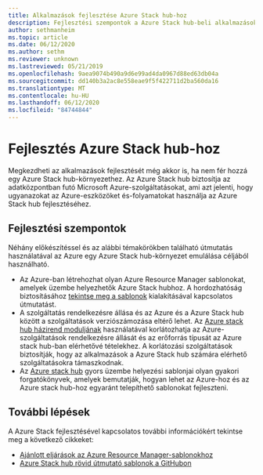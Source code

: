 ```yaml
---
title: Alkalmazások fejlesztése Azure Stack hub-hoz
description: Fejlesztési szempontok a Azure Stack hub-beli alkalmazások Azure-szolgáltatásokkal történő prototípusának fejlesztéséhez.
author: sethmanheim
ms.topic: article
ms.date: 06/12/2020
ms.author: sethm
ms.reviewer: unknown
ms.lastreviewed: 05/21/2019
ms.openlocfilehash: 9aea9074b490a9d6e99ad4da0967d88ed63db04a
ms.sourcegitcommit: dd140b3a2ac8e558eae9f5f422711d2ba560da16
ms.translationtype: MT
ms.contentlocale: hu-HU
ms.lasthandoff: 06/12/2020
ms.locfileid: "84744844"
---
```

# <a name="develop-for-azure-stack-hub"></a>Fejlesztés Azure Stack hub-hoz

Megkezdheti az alkalmazások fejlesztését még akkor is, ha nem fér hozzá egy Azure Stack hub-környezethez. Az Azure Stack hub biztosítja az adatközpontban futó Microsoft Azure-szolgáltatásokat, ami azt jelenti, hogy ugyanazokat az Azure-eszközöket és-folyamatokat használja az Azure Stack hub fejlesztéséhez.

## <a name="development-considerations"></a>Fejlesztési szempontok

Néhány előkészítéssel és az alábbi témakörökben található útmutatás használatával az Azure egy Azure Stack hub-környezet emulálása céljából használható.

* Az Azure-ban létrehozhat olyan Azure Resource Manager sablonokat, amelyek üzembe helyezhetők Azure Stack hubhoz. A hordozhatóság biztosításához [tekintse meg a sablonok](azure-stack-develop-templates.md) kialakításával kapcsolatos útmutatást.
* A szolgáltatás rendelkezésre állása és az Azure és a Azure Stack hub között a szolgáltatások verziószámozása eltérő lehet. Az [Azure stack hub házirend moduljának](azure-stack-policy-module.md) használatával korlátozhatja az Azure-szolgáltatások rendelkezésre állását és az erőforrás típusát az Azure stack hub-ban elérhetővé tételekhez. A korlátozási szolgáltatások biztosítják, hogy az alkalmazások a Azure Stack hub számára elérhető szolgáltatásokra támaszkodnak.
* Az [Azure stack hub](https://github.com/Azure/AzureStack-QuickStart-Templates) gyors üzembe helyezési sablonjai olyan gyakori forgatókönyvek, amelyek bemutatják, hogyan lehet az Azure-hoz és az Azure stack hub-hoz egyaránt telepíthető sablonokat fejleszteni.

## <a name="next-steps"></a>További lépések

A Azure Stack fejlesztésével kapcsolatos további információkért tekintse meg a következő cikkeket:

* [Ajánlott eljárások az Azure Resource Manager-sablonokhoz](azure-stack-develop-templates.md)
* [Azure Stack hub rövid útmutató sablonok a GitHubon](https://github.com/Azure/AzureStack-QuickStart-Templates)
